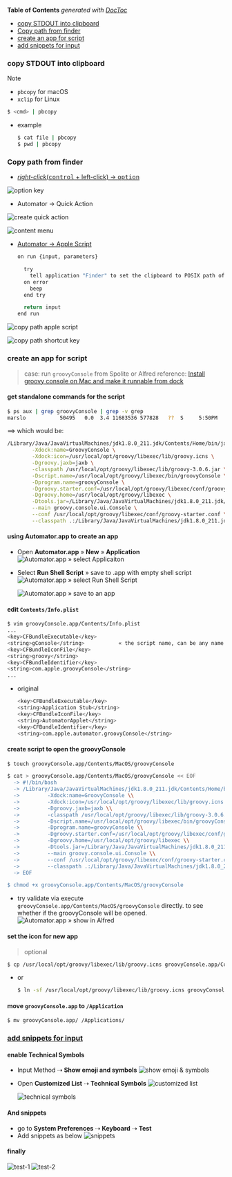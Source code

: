 <!-- START doctoc generated TOC please keep comment here to allow auto update -->
<!-- DON'T EDIT THIS SECTION, INSTEAD RE-RUN doctoc TO UPDATE -->
**Table of Contents**  *generated with [DocToc](https://github.com/thlorenz/doctoc)*

- [copy STDOUT into clipboard](#copy-stdout-into-clipboard)
- [Copy path from finder](#copy-path-from-finder)
- [create an app for script](#create-an-app-for-script)
- [add snippets for input](#add-snippets-for-input)

<!-- END doctoc generated TOC please keep comment here to allow auto update -->


### copy STDOUT into clipboard

> [!NOTE]
> - `pbcopy` for macOS
> - `xclip` for Linux

```bash
$ <cmd> | pbcopy
```

- example
  ```bash
  $ cat file | pbcopy
  $ pwd | pbcopy
  ```

### Copy path from finder
- [*right-click*(<kbd>control</kbd> + left-click) -> <kbd>option</kbd>](https://osxdaily.com/2013/06/19/copy-file-folder-path-mac-os-x/)

![option key](../screenshot/osx/copy-path-optional-key.png)

- Automator -> Quick Action

![create quick action](../screenshot/osx/copy-path-service-1.png)

![content menu](../screenshot/osx/copy-path-service-2.png)

- [Automator -> Apple Script](https://apple.stackexchange.com/a/47234/254265)

  ```bash
  on run {input, parameters}

    try
      tell application "Finder" to set the clipboard to POSIX path of (target of window 1 as alias)
    on error
      beep
    end try

    return input
  end run
  ```

![copy path apple script](../screenshot/osx/copy-path-applescript.png)

![copy path shortcut key](../screenshot/osx/copy-path-shortcut.png)

### create an app for script
> case: run `groovyConsole` from Spolite or Alfred
> reference: [Install groovy console on Mac and make it runnable from dock](https://superuser.com/a/1303372/112396)

#### get standalone commands for the script
```bash
$ ps aux | grep groovyConsole | grep -v grep
marslo           50495   0.0  3.4 11683536 577828   ??  S     5:50PM   0:15.85 /Library/Java/JavaVirtualMachines/jdk1.8.0_211.jdk/Contents/Home/bin/java -Xdock:name=GroovyConsole -Xdock:icon=/usr/local/opt/groovy/libexec/lib/groovy.icns -Dgroovy.jaxb=jaxb -classpath /usr/local/opt/groovy/libexec/lib/groovy-3.0.6.jar -Dscript.name=/usr/local/opt/groovy/libexec/bin/groovyConsole -Dprogram.name=groovyConsole -Dgroovy.starter.conf=/usr/local/opt/groovy/libexec/conf/groovy-starter.conf -Dgroovy.home=/usr/local/opt/groovy/libexec -Dtools.jar=/Library/Java/JavaVirtualMachines/jdk1.8.0_211.jdk/Contents/Home/lib/tools.jar org.codehaus.groovy.tools.GroovyStarter --main groovy.console.ui.Console --conf /usr/local/opt/groovy/libexec/conf/groovy-starter.conf --classpath .:/Library/Java/JavaVirtualMachines/jdk1.8.0_211.jdk/Contents/Home/lib/tools.jar:/Library/Java/JavaVirtualMachines/jdk1.8.0_211.jdk/Contents/Home/lib/dt.jar:/usr/local/opt/groovy/libexec/lib:.
```
==> which would be:
```bash
/Library/Java/JavaVirtualMachines/jdk1.8.0_211.jdk/Contents/Home/bin/java \
        -Xdock:name=GroovyConsole \
        -Xdock:icon=/usr/local/opt/groovy/libexec/lib/groovy.icns \
        -Dgroovy.jaxb=jaxb \
        -classpath /usr/local/opt/groovy/libexec/lib/groovy-3.0.6.jar \
        -Dscript.name=/usr/local/opt/groovy/libexec/bin/groovyConsole \
        -Dprogram.name=groovyConsole \
        -Dgroovy.starter.conf=/usr/local/opt/groovy/libexec/conf/groovy-starter.conf \
        -Dgroovy.home=/usr/local/opt/groovy/libexec \
        -Dtools.jar=/Library/Java/JavaVirtualMachines/jdk1.8.0_211.jdk/Contents/Home/lib/tools.jar org.codehaus.groovy.tools.GroovyStarter \
        --main groovy.console.ui.Console \
        --conf /usr/local/opt/groovy/libexec/conf/groovy-starter.conf \
        --classpath .:/Library/Java/JavaVirtualMachines/jdk1.8.0_211.jdk/Contents/Home/lib/tools.jar:/Library/Java/JavaVirtualMachines/jdk1.8.0_211.jdk/Contents/Home/lib/dt.jar:/usr/local/opt/groovy/libexec/lib:.
```

#### using Automator.app to create an app
- Open **Automator.app** » **New** » **Application**
  ![Automator.app » select Applicaiton](../screenshot/osx/runable-app-1.png)
- Select **Run Shell Script** » save to <name>.app with empty shell script
  ![Automator.app » select Run Shell Script](../screenshot/osx/runable-app-2.png)

  ![Automator.app » save to an app](../screenshot/osx/runable-app-3.png)

#### edit `Contents/Info.plist`
```bash
$ vim groovyConsole.app/Contents/Info.plist
...
<key>CFBundleExecutable</key>
<string>gConsole</string>           « the script name, can be any name you want
<key>CFBundleIconFile</key>
<string>groovy</string>
<key>CFBundleIdentifier</key>
<string>com.apple.groovyConsole</string>
...
```

- original
  ```bash
  <key>CFBundleExecutable</key>
  <string>Application Stub</string>
  <key>CFBundleIconFile</key>
  <string>AutomatorApplet</string>
  <key>CFBundleIdentifier</key>
  <string>com.apple.automator.groovyConsole</string>
  ```

#### create script to open the groovyConsole
```bash
$ touch groovyConsole.app/Contents/MacOS/groovyConsole

$ cat > groovyConsole.app/Contents/MacOS/groovyConsole << EOF
  -> #!/bin/bash
  -> /Library/Java/JavaVirtualMachines/jdk1.8.0_211.jdk/Contents/Home/bin/java \\
  ->         -Xdock:name=GroovyConsole \\
  ->         -Xdock:icon=/usr/local/opt/groovy/libexec/lib/groovy.icns \\
  ->         -Dgroovy.jaxb=jaxb \\
  ->         -classpath /usr/local/opt/groovy/libexec/lib/groovy-3.0.6.jar \\
  ->         -Dscript.name=/usr/local/opt/groovy/libexec/bin/groovyConsole \\
  ->         -Dprogram.name=groovyConsole \\
  ->         -Dgroovy.starter.conf=/usr/local/opt/groovy/libexec/conf/groovy-starter.conf \\
  ->         -Dgroovy.home=/usr/local/opt/groovy/libexec \\
  ->         -Dtools.jar=/Library/Java/JavaVirtualMachines/jdk1.8.0_211.jdk/Contents/Home/lib/tools.jar org.codehaus.groovy.tools.GroovyStarter \\
  ->         --main groovy.console.ui.Console \\
  ->         --conf /usr/local/opt/groovy/libexec/conf/groovy-starter.conf \\
  ->         --classpath .:/Library/Java/JavaVirtualMachines/jdk1.8.0_211.jdk/Contents/Home/lib/tools.jar:/Library/Java/JavaVirtualMachines/jdk1.8.0_211.jdk/Contents/Home/lib/dt.jar:/usr/local/opt/groovy/libexec/lib:.
  -> EOF

$ chmod +x groovyConsole.app/Contents/MacOS/groovyConsole
```
- try validate via execute `groovyConsole.app/Contents/MacOS/groovyConsole` directly. to see whether if the groovyConsole will be opened.
  ![Automator.app » show in Alfred](../screenshot/osx/runable-app-4.png)

#### set the icon for new app
> optional

```bash
$ cp /usr/local/opt/groovy/libexec/lib/groovy.icns groovyConsole.app/Contents/Resources
```
- or
  ```bash
  $ ln -sf /usr/local/opt/groovy/libexec/lib/groovy.icns groovyConsole.app/Contents/Resources/groovy.icns
  ```

#### move `groovyConsole.app` to `/Application`
```bash
$ mv groovyConsole.app/ /Applications/
```

### [add snippets for input](https://sspai.com/post/36203)
#### enable Technical Symbols
- Input Method ⇢ **Show emoji and symbols**
  ![show emoji & symbols](../screenshot/osx/snippets-0.png)

- Open **Customized List** ⇢ **Technical Symbols**
  ![customized list](../screenshot/osx/snippets-1.png)

  ![technical symbols](../screenshot/osx/snippets-2.png)

#### And snippets
- go to **System Preferences** ⇢ **Keyboard** ⇢ **Test**
- Add snippets as below
  ![snippets](../screenshot/osx/snippets-3.png)

#### finally
![test-1](../screenshot/osx/snippets-4.png)
![test-2](../screenshot/osx/snippets-5.png)
